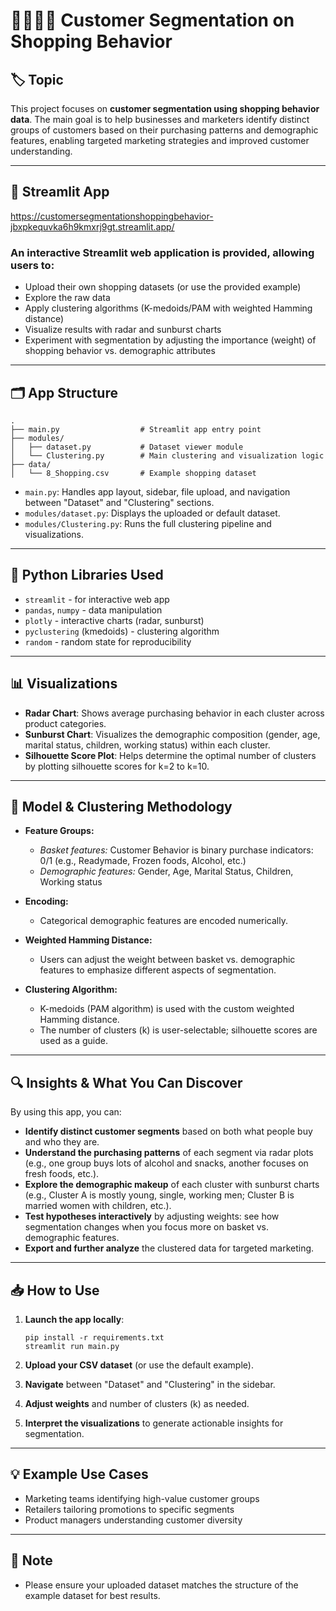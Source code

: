 # 👨‍👨‍👦‍👦 Customer Segmentation on Shopping Behavior

## 🏷️ Topic

This project focuses on **customer segmentation using shopping behavior data**. The main goal is to help businesses and marketers identify distinct groups of customers based on their purchasing patterns and demographic features, enabling targeted marketing strategies and improved customer understanding.

---

## 🚀 Streamlit App
https://customersegmentationshoppingbehavior-jbxpkequvka6h9kmxrj9gt.streamlit.app/
### An interactive **Streamlit web application** is provided, allowing users to:
- Upload their own shopping datasets (or use the provided example)
- Explore the raw data
- Apply clustering algorithms (K-medoids/PAM with weighted Hamming distance)
- Visualize results with radar and sunburst charts
- Experiment with segmentation by adjusting the importance (weight) of shopping behavior vs. demographic attributes

---

## 🗂️ App Structure

```
.
├── main.py                  # Streamlit app entry point
├── modules/
│   ├── dataset.py           # Dataset viewer module
│   └── Clustering.py        # Main clustering and visualization logic
├── data/
│   └── 8_Shopping.csv       # Example shopping dataset
```

- `main.py`: Handles app layout, sidebar, file upload, and navigation between "Dataset" and "Clustering" sections.
- `modules/dataset.py`: Displays the uploaded or default dataset.
- `modules/Clustering.py`: Runs the full clustering pipeline and visualizations.

---

## 🐍 Python Libraries Used

- `streamlit` - for interactive web app
- `pandas`, `numpy` - data manipulation
- `plotly` - interactive charts (radar, sunburst)
- `pyclustering` (kmedoids) - clustering algorithm
- `random` - random state for reproducibility

---

## 📊 Visualizations

- **Radar Chart**: Shows average purchasing behavior in each cluster across product categories.
- **Sunburst Chart**: Visualizes the demographic composition (gender, age, marital status, children, working status) within each cluster.
- **Silhouette Score Plot**: Helps determine the optimal number of clusters by plotting silhouette scores for k=2 to k=10.

---

## 🧠 Model & Clustering Methodology

- **Feature Groups:**  
  - *Basket features:* Customer Behavior is binary purchase indicators: 0/1 (e.g., Readymade, Frozen foods, Alcohol, etc.)
  - *Demographic features:* Gender, Age, Marital Status, Children, Working status

- **Encoding:**  
  - Categorical demographic features are encoded numerically.

- **Weighted Hamming Distance:**  
  - Users can adjust the weight between basket vs. demographic features to emphasize different aspects of segmentation.

- **Clustering Algorithm:**  
  - K-medoids (PAM algorithm) is used with the custom weighted Hamming distance.
  - The number of clusters (k) is user-selectable; silhouette scores are used as a guide.

---

## 🔍 Insights & What You Can Discover

By using this app, you can:
- **Identify distinct customer segments** based on both what people buy and who they are.
- **Understand the purchasing patterns** of each segment via radar plots (e.g., one group buys lots of alcohol and snacks, another focuses on fresh foods, etc.).
- **Explore the demographic makeup** of each cluster with sunburst charts (e.g., Cluster A is mostly young, single, working men; Cluster B is married women with children, etc.).
- **Test hypotheses interactively** by adjusting weights: see how segmentation changes when you focus more on basket vs. demographic features.
- **Export and further analyze** the clustered data for targeted marketing.

---

## 📥 How to Use

1. **Launch the app locally**:  
   ```
   pip install -r requirements.txt
   streamlit run main.py
   ```

2. **Upload your CSV dataset** (or use the default example).
3. **Navigate** between "Dataset" and "Clustering" in the sidebar.
4. **Adjust weights** and number of clusters (k) as needed.
5. **Interpret the visualizations** to generate actionable insights for segmentation.

---

## 💡 Example Use Cases

- Marketing teams identifying high-value customer groups
- Retailers tailoring promotions to specific segments
- Product managers understanding customer diversity

---

## 📝 Note

- Please ensure your uploaded dataset matches the structure of the example dataset for best results.
